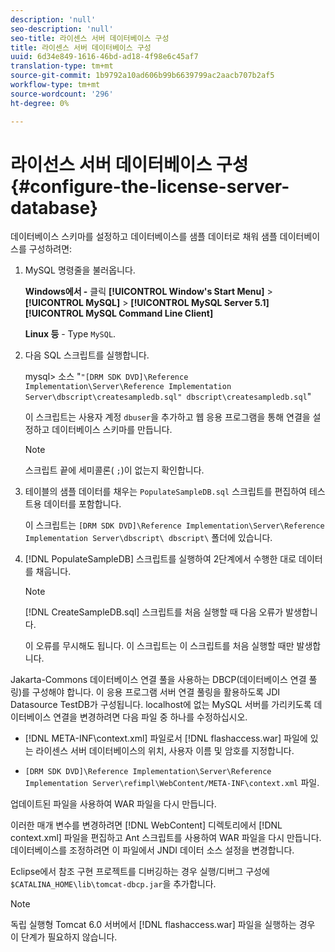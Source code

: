 ```yaml
---
description: 'null'
seo-description: 'null'
seo-title: 라이센스 서버 데이터베이스 구성
title: 라이센스 서버 데이터베이스 구성
uuid: 6d34e849-1616-46bd-ad18-4f98e6c45af7
translation-type: tm+mt
source-git-commit: 1b9792a10ad606b99b6639799ac2aacb707b2af5
workflow-type: tm+mt
source-wordcount: '296'
ht-degree: 0%

---
```



# 라이선스 서버 데이터베이스 구성{#configure-the-license-server-database}

데이터베이스 스키마를 설정하고 데이터베이스를 샘플 데이터로 채워 샘플 데이터베이스를 구성하려면:

1. MySQL 명령줄을 불러옵니다.

   **Windows에서 -** 클릭   **[!UICONTROL Window's Start Menu]** >  **[!UICONTROL MySQL]** >  **[!UICONTROL MySQL Server 5.1]**   **[!UICONTROL MySQL Command Line Client]**

   **Linux 등** - Type  `MySQL`.

1. 다음 SQL 스크립트를 실행합니다.

   mysql> 소스 &quot;`"[DRM SDK DVD]\Reference Implementation\Server\Reference Implementation Server\dbscript\createsampledb.sql" dbscript\createsampledb.sql`&quot;

   이 스크립트는 사용자 계정 `dbuser`을 추가하고 웹 응용 프로그램을 통해 연결을 설정하고 데이터베이스 스키마를 만듭니다.

   >[!NOTE]
   >
   >스크립트 끝에 세미콜론( `;`)이 없는지 확인합니다.

1. 테이블의 샘플 데이터를 채우는 `PopulateSampleDB.sql` 스크립트를 편집하여 테스트용 데이터를 포함합니다.

   이 스크립트는 `[DRM SDK DVD]\Reference Implementation\Server\Reference Implementation Server\dbscript\ dbscript\` 폴더에 있습니다.
1. [!DNL PopulateSampleDB] 스크립트를 실행하여 2단계에서 수행한 대로 데이터를 채웁니다.

   >[!NOTE]
   >
   >[!DNL CreateSampleDB.sql] 스크립트를 처음 실행할 때 다음 오류가 발생합니다.

   이 오류를 무시해도 됩니다. 이 스크립트는 이 스크립트를 처음 실행할 때만 발생합니다.

Jakarta-Commons 데이터베이스 연결 풀을 사용하는 DBCP(데이터베이스 연결 풀링)를 구성해야 합니다. 이 응용 프로그램 서버 연결 풀링을 활용하도록 JDI Datasource TestDB가 구성됩니다. localhost에 없는 MySQL 서버를 가리키도록 데이터베이스 연결을 변경하려면 다음 파일 중 하나를 수정하십시오.

* [!DNL META-INF\context.xml] 파일로서 [!DNL flashaccess.war] 파일에 있는 라이센스 서버 데이터베이스의 위치, 사용자 이름 및 암호를 지정합니다.

* `[DRM SDK DVD]\Reference Implementation\Server\Reference Implementation Server\refimpl\WebContent/META-INF\context.xml` 파일.

업데이트된 파일을 사용하여 WAR 파일을 다시 만듭니다.

이러한 매개 변수를 변경하려면 [!DNL WebContent] 디렉토리에서 [!DNL context.xml] 파일을 편집하고 Ant 스크립트를 사용하여 WAR 파일을 다시 만듭니다. 데이터베이스를 조정하려면 이 파일에서 JNDI 데이터 소스 설정을 변경합니다.

Eclipse에서 참조 구현 프로젝트를 디버깅하는 경우 실행/디버그 구성에 `$CATALINA_HOME\lib\tomcat-dbcp.jar`을 추가합니다.

>[!NOTE]
>
>독립 실행형 Tomcat 6.0 서버에서 [!DNL flashaccess.war] 파일을 실행하는 경우 이 단계가 필요하지 않습니다.

